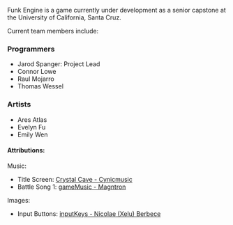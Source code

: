 Funk Engine is a game currently under development as a senior capstone at the University of California, Santa Cruz.

Current team members include:

### Programmers
 - Jarod Spanger: Project Lead
 - Connor Lowe
 - Raul Mojarro
 - Thomas Wessel

### Artists
- Ares Atlas
- Evelyn Fu
- Emily Wen



#### Attributions:
Music:
- Title Screen: [Crystal Cave - Cynicmusic](https://opengameart.org/content/crystal-cave-song18)
- Battle Song 1: [gameMusic - Magntron](https://freesound.org/people/Magntron/sounds/335571/)

Images:
- Input Buttons: [inputKeys - Nicolae (Xelu) Berbece](https://thoseawesomeguys.com/prompts/)
